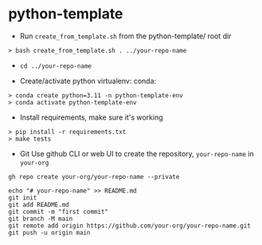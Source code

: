 # python-template

- Run `create_from_template.sh` from the python-template/ root dir
```
> bash create_from_template.sh . ../your-repo-name
```

- `cd ../your-repo-name`

- Create/activate python virtualenv:
conda:
```
> conda create python=3.11 -n python-template-env
> conda activate python-template-env
```

- Install requirements, make sure it's working
```
> pip install -r requirements.txt
> make tests
```


- Git
Use github CLI or web UI to create the repository, `your-repo-name` in `your-org`

```
gh repo create your-org/your-repo-name --private
```

```
echo "# your-repo-name" >> README.md
git init
git add README.md
git commit -m "first commit"
git branch -M main
git remote add origin https://github.com/your-org/your-repo-name.git
git push -u origin main
```
